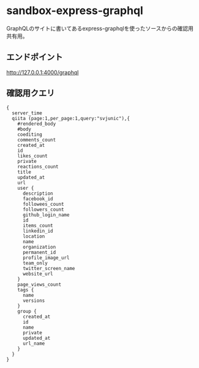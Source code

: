 # sandbox-express-graphql
GraphQLのサイトに書いてあるexpress-graphqlを使ったソースからの確認用
共有用。

## エンドポイント
http://127.0.0.1:4000/graphql

## 確認用クエリ
```
{
  server_time
  qiita (page:1,per_page:1,query:"svjunic"),{
    #rendered_body
    #body
    coediting
    comments_count
    created_at
    id
    likes_count
    private
    reactions_count
    title
    updated_at
    url
    user {
      description
      facebook_id
      followees_count
      followers_count
      github_login_name
      id
      items_count
      linkedin_id
      location
      name
      organization
      permanent_id
      profile_image_url
      team_only
      twitter_screen_name
      website_url
    }
    page_views_count
    tags {
      name
      versions
    }
    group {
      created_at
      id
      name
      private
      updated_at
      url_name
    }
  }
}
```

